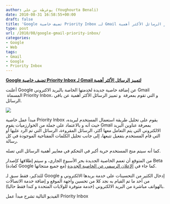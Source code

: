 ```yaml
---
author: يوغرطة بن علي (Youghourta Benali)
date: 2010-08-31 16:58:55+00:00
draft: false
title: 'Google تضيف خاصية Priority Inbox لـ Gmail لتمييز الرسائل الأكثر أهمية '
type: post
url: /2010/08/google-gmail-priority-inbox/
categories:
- Google
- Web
tags:
- Gmail
- Google
- Priority Inbox
---
```


**[Google تضيف خاصية Priority Inbox لـ Gmail لتمييز الرسائل الأكثر أهمية]( http://www.it-scoop.com/2010/08/google-gmail-priority-inbox/)**




أعلنت Google عن إضافة خاصية جديدة لخدمتها الخاصة بالبريد الاكتروني Gmail  المسماة Priority Inbox، و التي تقوم بمعرفة  و تمييز الرسائل الأكثر أهمية عن باقي الرسائل.




[![](http://4.bp.blogspot.com/_JE4qNpFW6Yk/THxYa8Dm-kI/AAAAAAAAAsY/rtemh6ninwY/s500/priority_inbox_quick_guide.png )
]( http://www.it-scoop.com/2010/08/google-gmail-priority-inbox/)





مبدأ عمل خاصية Priority Inbox يقوم على تحليل طريقة استعمال المستخدم لبريده، حيث أنه و بالاعتماد على جملة من الخوارزميات يقوم Gmail بمعرفة عناوين البريد الالكتروني التي يتم التعامل معها أكثر، الرسائل المقروءة، الرسائل التي تم الرد عليها أو التي قام المستخدم بتفعيل تتبعها، إلى جانب تحليل الكلمات المفتاحية الموجودة في كل رسالة.

كما أنه سيتم منح المستخدم حرية أكبر في التحكم في معايير أهمية الرسائل التي تصله.

من المتوقع أن تعمم الخاصية الجديدة بحر الأسبوع الجاري، و سيتم إطلاقها كإصدار Beta (كعادة Google مع جميع منتجاتها) كما جاء في [الإعلان الرسمي عن الخاصية الجديدة](http://gmailblog.blogspot.com/2010/08/email-overload-try-priority-inbox.html).

للتذكير، فقط سبق لـ Google إدخال الكثير من التحسينات على خدمة بريدها الالكتروني و من أحد ما تم القيام به نجد كلا من تحسين واجهة الموقع و إضافة خدمة الاتصالات بالهواتف مباشرة من البريد الالكتروني (خدمة متوفرة للولايات المتحدة و كندا فقط حاليا).

الفيديو التالية تشرح مبدأ عمل Priority Inbox

<!-- more -->



<object classid="clsid:d27cdb6e-ae6d-11cf-96b8-444553540000" width="640" codebase="http://download.macromedia.com/pub/shockwave/cabs/flash/swflash.cab#version=6,0,40,0" height="385"><embed src="http://www.youtube.com/v/5nt3gE9dGHQ?fs=1&hl=fr_FR" allowscriptaccess="always" height="385" width="640" allowfullscreen="true" type="application/x-shockwave-flash"></embed></object>
